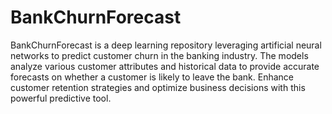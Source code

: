 # BankChurnForecast
BankChurnForecast is a deep learning repository leveraging artificial neural networks to predict customer churn in the banking industry. The models analyze various customer attributes and historical data to provide accurate forecasts on whether a customer is likely to leave the bank. Enhance customer retention strategies and optimize business decisions with this powerful predictive tool.
